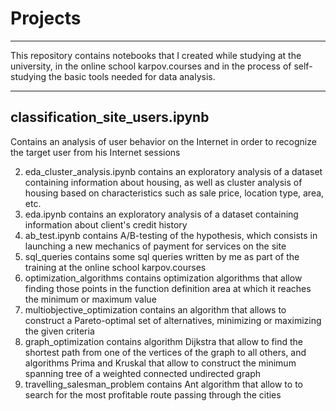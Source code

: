 # Projects
---
This repository contains notebooks that I created while studying at the university, in the online school karpov.courses and in the process of self-studying the basic tools needed for data analysis.

---
## classification_site_users.ipynb 

Сontains an analysis of user behavior on the Internet in order to recognize the target user from his Internet sessions

2. eda_cluster_analysis.ipynb contains an exploratory analysis of a dataset containing information about housing, as well as cluster analysis of housing based on characteristics such as sale price, location type, area, etc.
3. eda.ipynb contains an exploratory analysis of a dataset containing information about client's credit history
4. ab_test.ipynb contains A/B-testing of the hypothesis, which consists in launching a new mechanics of payment for services on the site
5. sql_queries contains some sql queries written by me as part of the training at the online school karpov.courses
6. optimization_algorithms contains optimization algorithms that allow finding those points in the function definition area at which it reaches the minimum or maximum value
7. multiobjective_optimization contains an algorithm that allows to construct a Pareto-optimal set of alternatives, minimizing or maximizing the given criteria
8. graph_optimization contains algorithm Dijkstra that allow to find the shortest path from one of the vertices of the graph to all others, and algorithms Prima and Kruskal that allow to construct the minimum spanning tree of a weighted connected undirected graph
9. travelling_salesman_problem contains Ant algorithm that allow to to search for the most profitable route passing through the cities

